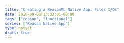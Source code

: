 ```yaml
---
title: "Creating a ReasonML Native App: Files I/Os"
date: 2018-09-08T13:33:01-08:00
tags: ["reason", "functional"]
series: ["Reason Native App"]
type: notyet
draft: true
---
```


